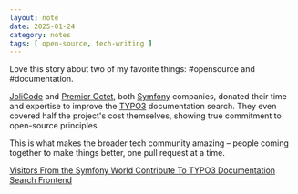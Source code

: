 ```yaml
---
layout: note
date: 2025-01-24
category: notes
tags: [ open-source, tech-writing ]
---
```


Love this story about two of my favorite things: #opensource and #documentation.

[JoliCode](https://www.linkedin.com/company/jolicode/) and [Premier Octet](https://www.linkedin.com/company/premieroctet/), both [Symfony](https://www.linkedin.com/company/symfony-sas/) companies, donated their time and expertise to improve the [TYPO3](https://www.linkedin.com/company/typo3-gmbh/) documentation search. They even covered half the project's cost themselves, showing true commitment to open-source principles.

This is what makes the broader tech community amazing – people coming together to make things better, one pull request at a time.

[Visitors From the Symfony World Contribute To TYPO3 Documentation Search Frontend](https://typo3.org/article/visitors-from-the-symfony-world-contribute-to-typo3-documentation-search-frontend)